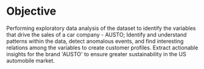 # Objective
Performing exploratory data analysis of the dataset to identify the variables that drive the sales of a car company - AUSTO; Identify and understand patterns within the data, detect anomalous events, and find interesting relations among the variables to create customer profiles. Extract actionable insights for the brand 'AUSTO' to ensure greater sustainability in the US automobile market.
